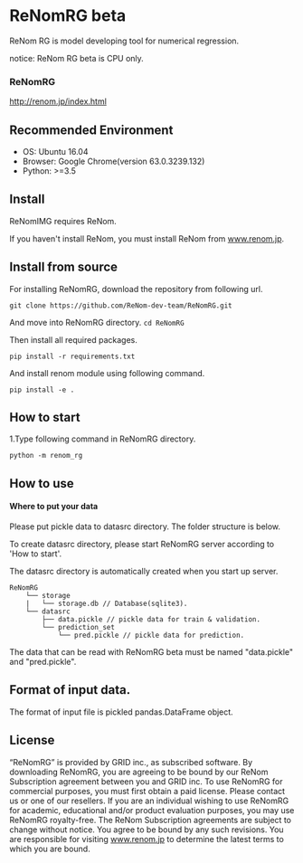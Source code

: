 # ReNomRG beta

ReNom RG is model developing tool for numerical regression.

notice: ReNom RG beta is CPU only.

### ReNomRG
http://renom.jp/index.html

## Recommended Environment
- OS: Ubuntu 16.04
- Browser: Google Chrome(version 63.0.3239.132)
- Python: >=3.5

## Install
ReNomIMG requires ReNom.

If you haven't install ReNom, you must install ReNom from www.renom.jp.

## Install from source
For installing ReNomRG, download the repository from following url.

`git clone https://github.com/ReNom-dev-team/ReNomRG.git`

And move into ReNomRG directory.
`cd ReNomRG`

Then install all required packages.

`pip install -r requirements.txt`

And install renom module using following command.

`pip install -e .`

## How to start

1.Type following command in ReNomRG directory.

`python -m renom_rg`

## How to use

#### Where to put your data
Please put pickle data to datasrc directory. The folder structure is below.

To create datasrc directory, please start ReNomRG server according to 'How to start'.

The datasrc directory is automatically created when you start up server.

```
ReNomRG
    └── storage
    |   └── storage.db // Database(sqlite3).
    └── datasrc
        ├── data.pickle // pickle data for train & validation.
        └── prediction_set
            └── pred.pickle // pickle data for prediction.
```

The data that can be read with ReNomRG beta must be named "data.pickle" and "pred.pickle".

## Format of input data.

The format of input file is pickled pandas.DataFrame object.

## License

“ReNomRG” is provided by GRID inc., as subscribed software.  By downloading ReNomRG, you are agreeing to be bound by our ReNom Subscription agreement between you and GRID inc.
To use ReNomRG for commercial purposes, you must first obtain a paid license. Please contact us or one of our resellers.  If you are an individual wishing to use ReNomRG for academic, educational and/or product evaluation purposes, you may use ReNomRG royalty-free.
The ReNom Subscription agreements are subject to change without notice. You agree to be bound by any such revisions. You are responsible for visiting www.renom.jp to determine the latest terms to which you are bound.
